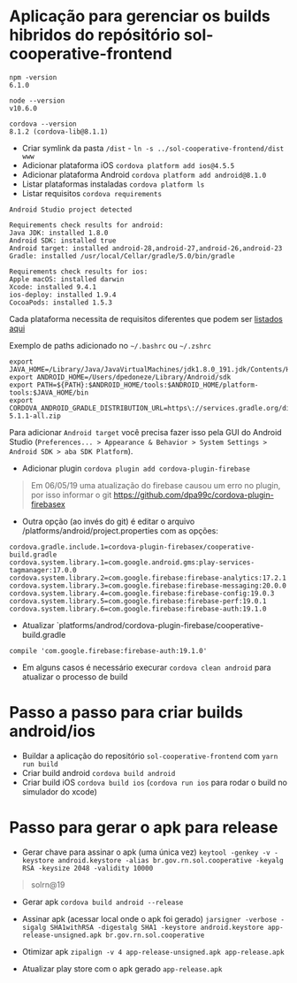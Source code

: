 # Aplicação para gerenciar os builds hibridos do repósitório sol-cooperative-frontend

```
npm -version
6.1.0

node --version
v10.6.0

cordova --version
8.1.2 (cordova-lib@8.1.1)
```

- Criar symlink da pasta `/dist` - `ln -s ../sol-cooperative-frontend/dist www`
- Adicionar plataforma iOS `cordova platform add ios@4.5.5`
- Adicionar plataforma Android `cordova platform add android@8.1.0`
- Listar plataformas instaladas `cordova platform ls`
- Listar requisitos `cordova requirements`

```
Android Studio project detected

Requirements check results for android:
Java JDK: installed 1.8.0
Android SDK: installed true
Android target: installed android-28,android-27,android-26,android-23
Gradle: installed /usr/local/Cellar/gradle/5.0/bin/gradle

Requirements check results for ios:
Apple macOS: installed darwin
Xcode: installed 9.4.1
ios-deploy: installed 1.9.4
CocoaPods: installed 1.5.3
```

Cada plataforma necessita de requisitos diferentes que podem ser [listados aqui](https://cordova.apache.org/docs/en/latest/guide/cli/#install-pre-requisites-for-building)

Exemplo de paths adicionado no `~/.bashrc` ou `~/.zshrc`

```
export JAVA_HOME=/Library/Java/JavaVirtualMachines/jdk1.8.0_191.jdk/Contents/Home
export ANDROID_HOME=/Users/dpedoneze/Library/Android/sdk
export PATH=${PATH}:$ANDROID_HOME/tools:$ANDROID_HOME/platform-tools:$JAVA_HOME/bin
export CORDOVA_ANDROID_GRADLE_DISTRIBUTION_URL=https\://services.gradle.org/distributions/gradle-5.1.1-all.zip
```

Para adicionar `Android target` você precisa fazer isso pela GUI do Android Studio (`Preferences... > Appearance & Behavior > System Settings > Android SDK > aba SDK Platform`).

- Adicionar plugin `cordova plugin add cordova-plugin-firebase`
> Em 06/05/19 uma atualização do firebase causou um erro no plugin, por isso
> informar o git https://github.com/dpa99c/cordova-plugin-firebasex
- Outra opção (ao invés do git) é editar o arquivo /platforms/android/project.properties com as opções:
```
cordova.gradle.include.1=cordova-plugin-firebasex/cooperative-build.gradle
cordova.system.library.1=com.google.android.gms:play-services-tagmanager:17.0.0
cordova.system.library.2=com.google.firebase:firebase-analytics:17.2.1
cordova.system.library.3=com.google.firebase:firebase-messaging:20.0.0
cordova.system.library.4=com.google.firebase:firebase-config:19.0.3
cordova.system.library.5=com.google.firebase:firebase-perf:19.0.1
cordova.system.library.6=com.google.firebase:firebase-auth:19.1.0
```

- Atualizar `platforms/androd/cordova-plugin-firebase/cooperative-build.gradle

`compile 'com.google.firebase:firebase-auth:19.1.0'`

- Em alguns casos é necessário execurar `cordova clean android` para atualizar o processo de build


# Passo a passo para criar builds android/ios
- Buildar a aplicação do repositório `sol-cooperative-frontend` com `yarn run build`
- Criar build android `cordova build android`
- Criar build iOS `cordova build ios` (`cordova run ios` para rodar o build no simulador do xcode)


# Passo para gerar o apk para release
- Gerar chave para assinar o apk (uma única vez)
`keytool -genkey -v -keystore android.keystore -alias br.gov.rn.sol.cooperative -keyalg RSA -keysize 2048 -validity 10000`
> solrn@19

- Gerar apk
`cordova build android --release`

- Assinar apk (acessar local onde o apk foi gerado)
`jarsigner -verbose -sigalg SHA1withRSA -digestalg SHA1 -keystore android.keystore app-release-unsigned.apk br.gov.rn.sol.cooperative`

- Otimizar apk
`zipalign -v 4 app-release-unsigned.apk app-release.apk`

- Atualizar play store com o apk gerado `app-release.apk`
